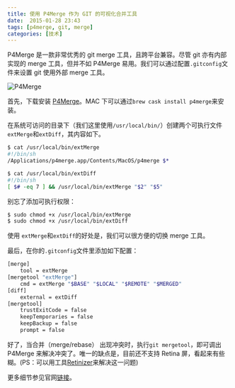 ```yaml
---
title: 使用 P4Merge 作为 GIT 的可视化合并工具
date:  2015-01-28 23:43
tags: [p4merge, git, merge]
categories: [技术]
---
```


P4Merge 是一款非常优秀的 git merge 工具，且跨平台兼容。尽管 git 亦有内部实现的 merge 工具，但并不如 P4Merge 易用。我们可以通过配置`.gitconfig`文件来设置 git 使用外部 merge 工具。

![P4Merge](http://www.perforce.com/sites/default/files/p4merge_three_pane_1.jpg)

首先，下载安装 [P4Merge](http://www.perforce.com/product/components/perforce-visual-merge-and-diff-tools)。MAC 下可以通过`brew cask install p4merge`来安装。

在系统可访问的目录下（我们这里使用`/usr/local/bin/`）创建两个可执行文件`extMerge`和`extDiff`，其内容如下。

~~~bash
$ cat /usr/local/bin/extMerge
#!/bin/sh
/Applications/p4merge.app/Contents/MacOS/p4merge $*
~~~

~~~bash
$ cat /usr/local/bin/extDiff
#!/bin/sh
[ $# -eq 7 ] && /usr/local/bin/extMerge "$2" "$5"
~~~

别忘了添加可执行权限：

~~~bash
$ sudo chmod +x /usr/local/bin/extMerge
$ sudo chmod +x /usr/local/bin/extDiff
~~~

使用 `extMerge`和`extDiff`的好处是，我们可以很方便的切换 merge 工具。

最后，在你的`.gitconfig`文件里添加如下配置：

~~~bash
[merge]
    tool = extMerge
[mergetool "extMerge"]
    cmd = extMerge "$BASE" "$LOCAL" "$REMOTE" "$MERGED"
[diff]
    external = extDiff
[mergetool]
    trustExitCode = false
    keepTemporaries = false
    keepBackup = false
    prompt = false
~~~

好了，当合并（merge/rebase） 出现冲突时，执行`git mergetool`，即可调出 P4Merge 来解决冲突了。唯一的缺点是，目前还不支持 Retina 屏，看起来有些糊。(PS：可以用工具[Retinizer](http://retinizer.mikelpr.com/)来解决这一问题)

更多细节参见官网[链接](http://git-scm.com/book/en/v2/Customizing-Git-Git-Configuration#External-Merge-and-Diff-Tools)。
